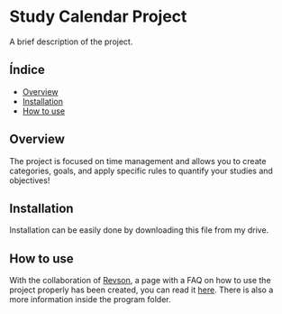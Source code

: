 # Study Calendar Project

A brief description of the project.

## Índice

- [Overview](#overview)
- [Installation](#installation)
- [How to use](#how-to-use)

## Overview

The project is focused on time management and allows you to create categories, goals, and apply specific rules to quantify your studies and objectives!

## Installation

Installation can be easily done by downloading this file from my drive.

## How to use

With the collaboration of <a href="https://github.com/ralfwalker" target="_blank">Revson</a>, a page with a FAQ on how to use the project properly has been created, you can read it <a href="https://calendario-estudos.netlify.app/" target="_blank">here</a>. There is also a more information inside the program folder.

